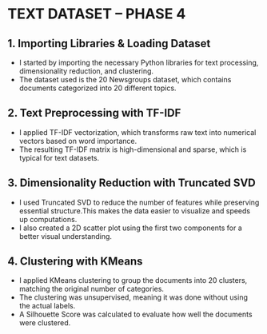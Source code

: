 # **TEXT DATASET – PHASE 4**
## **1. Importing Libraries & Loading Dataset**
- I started by importing the necessary Python libraries for text processing, dimensionality reduction, and clustering.
- The dataset used is the 20 Newsgroups dataset, which contains documents categorized into 20 different topics.
## **2. Text Preprocessing with TF-IDF**
- I applied TF-IDF vectorization, which transforms raw text into numerical vectors based on word importance.
- The resulting TF-IDF matrix is high-dimensional and sparse, which is typical for text datasets.
## **3. Dimensionality Reduction with Truncated SVD**
- I used Truncated SVD to reduce the number of features while preserving essential structure.This makes the data easier to visualize and speeds up computations.
- I also created a 2D scatter plot using the first two components for a better visual understanding.
## **4. Clustering with KMeans**
- I applied KMeans clustering to group the documents into 20 clusters, matching the original number of categories.
- The clustering was unsupervised, meaning it was done without using the actual labels.
- A Silhouette Score was calculated to evaluate how well the documents were clustered.

